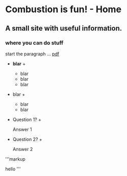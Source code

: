# Combustion is fun! - Home

## A small site with useful information.
### where you can do stuff



start the paragraph ...
[pdf](pdf.md)

+ **blar** +

  - blar
  - blar
  - blar

+ blar +

  - blar
  - blar

+ Question 1? +

  Answer 1

+ Question 2? +

  Answer 2


'''markup

hello
'''
